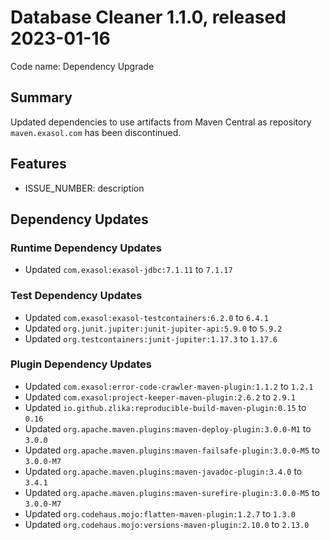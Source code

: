 # Database Cleaner 1.1.0, released 2023-01-16

Code name: Dependency Upgrade

## Summary

Updated dependencies to use artifacts from Maven Central as repository `maven.exasol.com` has been discontinued.

## Features

* ISSUE_NUMBER: description

## Dependency Updates

### Runtime Dependency Updates

* Updated `com.exasol:exasol-jdbc:7.1.11` to `7.1.17`

### Test Dependency Updates

* Updated `com.exasol:exasol-testcontainers:6.2.0` to `6.4.1`
* Updated `org.junit.jupiter:junit-jupiter-api:5.9.0` to `5.9.2`
* Updated `org.testcontainers:junit-jupiter:1.17.3` to `1.17.6`

### Plugin Dependency Updates

* Updated `com.exasol:error-code-crawler-maven-plugin:1.1.2` to `1.2.1`
* Updated `com.exasol:project-keeper-maven-plugin:2.6.2` to `2.9.1`
* Updated `io.github.zlika:reproducible-build-maven-plugin:0.15` to `0.16`
* Updated `org.apache.maven.plugins:maven-deploy-plugin:3.0.0-M1` to `3.0.0`
* Updated `org.apache.maven.plugins:maven-failsafe-plugin:3.0.0-M5` to `3.0.0-M7`
* Updated `org.apache.maven.plugins:maven-javadoc-plugin:3.4.0` to `3.4.1`
* Updated `org.apache.maven.plugins:maven-surefire-plugin:3.0.0-M5` to `3.0.0-M7`
* Updated `org.codehaus.mojo:flatten-maven-plugin:1.2.7` to `1.3.0`
* Updated `org.codehaus.mojo:versions-maven-plugin:2.10.0` to `2.13.0`
